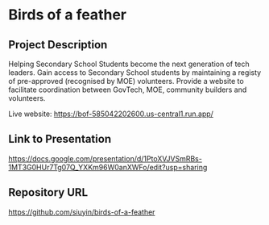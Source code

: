 # Birds of a feather

## Project Description
Helping Secondary School Students become the next generation of tech leaders.
Gain access to Secondary School students by maintaining a registy of pre-approved (recognised by MOE) volunteers.
Provide a website to facilitate coordination between GovTech, MOE, community builders and volunteers.

Live website: https://bof-585042202600.us-central1.run.app/

## Link to Presentation

https://docs.google.com/presentation/d/1PtoXVJVSmRBs-1MT3G0HUr7Tg07Q_YXKm96W0anXWFo/edit?usp=sharing

## Repository URL

https://github.com/siuyin/birds-of-a-feather
